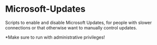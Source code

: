 # Microsoft-Updates
Scripts to enable and disable Microsoft Updates, for people with slower connections or that otherwise want to manually control updates.

*Make sure to run with administrative privileges!
